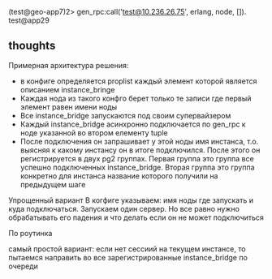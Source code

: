 (test@geo-app7)2> gen_rpc:call('test@10.236.26.75', erlang, node, []).
test@app29


thoughts
-----

Примерная архитектура решения:

* в конфиге определяется proplist каждый элемент которой является описанием instance_bringe
* Каждая нода из такого конфго берет только те записи где первый элемент равен имени ноды
* Все instance_bridge запускаются под своим супервайзером
* Каждый instance_bridge асинхронно подключается по gen_rpc к ноде указанной во втором елементу tuple
* После подключения он запрашивает у этой ноды имя инстанса, т.о. выясняя к какому инстансу он в итоге подключился. После этого он регистрируется в двух pg2 группах. Первая группа это группа все успешно подключенных instance_bridge. Вторая группа это группа конкретно для инстанса название которого получили на предыдущем шаге

Упрощенный вариант
В когфиге указываем: имя ноды где запускать и куда подключаться. Запускаем один сервер. Но все равно нужно обрабатывать его падения и что делать если он не может подключиться


По роутинка

самый простой вариант: если нет сессиий на текущем инстансе, то пытаемся направить во все зарегистрированные instance_bridge по очереди
